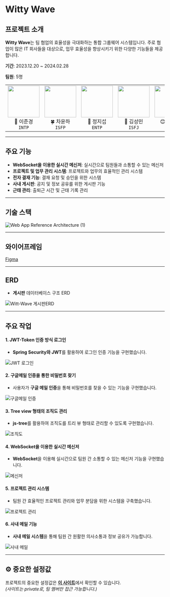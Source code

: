 # Witty Wave

## 프로젝트 소개
**Witty Wave**는 팀 협업의 효율성을 극대화하는 통합 그룹웨어 시스템입니다. 주로 협업이 많은 IT 회사들을 대상으로, 업무 효율성을 향상시키기 위한 다양한 기능들을 제공합니다.

**기간**: 2023.12.20 ~ 2024.02.28  

**팀원**: 5명
<table>
  <tr>
     <td align="center">
      <img src="https://github.com/user-attachments/assets/b2d917e7-0a1f-4849-98f0-05a9c0d3ca7f" width="100"/><br/>
      🐳 이준경<br/>
      <code>INTP</code>
    </td>
     <td align="center">
      <img src="https://github.com/user-attachments/assets/f8af518a-a347-4523-a6d5-10374a80a9c9" width="100"/><br/>
      🍀 차윤하<br/>
      <code>ISFP</code>
    </td>
    <td align="center">
      <img src="https://github.com/user-attachments/assets/b6634003-09f8-4f21-8066-9189fb6a842b" width="100"/><br/>
      🤛 정지섭<br/>
      <code>ENTP</code>
    </td>
    <td align="center">
      <img src="https://github.com/user-attachments/assets/f4b3d442-b719-4602-8c81-e43fa30bef22" width="100"/><br/>
      🐾 김성민<br/>
      <code>ISFJ</code>
    </td>
    <td align="center">
      <img src="https://github.com/user-attachments/assets/610cdbd5-c99f-4ec7-8dd5-ddea467869fa" width="100"/><br/>
      😊 서보혜<br/>
      <code>INFP</code>
    </td>
  </tr>
</table>


---

## 주요 기능
- **WebSocket을 이용한 실시간 메신저**: 실시간으로 팀원들과 소통할 수 있는 메신저
- **프로젝트 및 업무 관리 시스템**: 프로젝트와 업무의 효율적인 관리 시스템
- **전자 결재 기능**: 결재 요청 및 승인을 위한 시스템
- **사내 게시판**: 공지 및 정보 공유를 위한 게시판 기능
- **근태 관리**: 출퇴근 시간 및 근태 기록 관리

---

## 기술 스택

![Web App Reference Architecture (1)](https://github.com/user-attachments/assets/e9b84943-7239-4ddf-8cae-85694498cf27)

---

## 와이어프레임
[Figma](https://www.figma.com/design/Dhd2HPbpUeezBRoI42CjSF/Witty-Wave-%EA%B7%B8%EB%A3%B9%EC%9B%A8%EC%96%B4?m=auto&t=s3R2goQeoJUGu5fj-6)

---

## ERD
- **게시판** 데이터베이스 구조 ERD

![Witt-Wave 게시판ERD](https://github.com/user-attachments/assets/e5f569fd-8d93-4d76-a8ea-169be7940399)


---

## 주요 작업

#### 1. **JWT-Token 인증 방식 로그인**
- **Spring Security와 JWT**를 활용하여 로그인 인증 기능을 구현했습니다.

![JWT 로그인](https://github.com/user-attachments/assets/3d74088a-7f62-4a5a-b3e0-5720ebc1b7a8)

#### 2. **구글메일 인증을 통한 비밀번호 찾기**
- 사용자가 **구글 메일 인증**을 통해 비밀번호를 찾을 수 있는 기능을 구현했습니다.

![구글메일 인증](https://github.com/user-attachments/assets/302a021a-996e-42b0-af7d-061ca867549e)

#### 3. **Tree view 형태의 조직도 관리**
- **js-tree**를 활용하여 조직도를 트리 뷰 형태로 관리할 수 있도록 구현했습니다.

![조직도](https://github.com/user-attachments/assets/1dba6869-af02-42b4-a258-a3675c79e10e)

#### 4. **WebSocket을 이용한 실시간 메신저**
- **WebSocket**을 이용해 실시간으로 팀원 간 소통할 수 있는 메신저 기능을 구현했습니다.

![메신저](https://github.com/user-attachments/assets/1bff2589-9381-4551-bbbe-423abfdc3500)

#### 5. **프로젝트 관리 시스템**
- 팀원 간 효율적인 프로젝트 관리와 업무 분담을 위한 시스템을 구축했습니다.

![프로젝트 관리](https://github.com/user-attachments/assets/166b8452-13a7-48f8-9bdf-f896e5ece66f)

#### 6. **사내 메일 기능**
- **사내 메일 시스템**을 통해 팀원 간 원활한 의사소통과 정보 공유가 가능합니다.

![사내 메일](https://github.com/user-attachments/assets/ee7eb237-d076-4314-b9ff-ef44aed08d4d)

---

## ⚙️ 중요한 설정값
프로젝트의 중요한 설정값은 [**이 사이트**](https://github.com/Witty-Puppy/Backend-settings)에서 확인할 수 있습니다.  
*(사이트는 private로, 팀 멤버만 접근 가능합니다.)*

